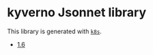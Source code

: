 # kyverno Jsonnet library

This library is generated with [`k8s`](https://github.com/jsonnet-libs/k8s).

- [1.6](1.6/README.md)
